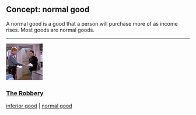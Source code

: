 ## Concept: normal good

A normal good is a good that a person will purchase more of as income rises. Most goods are normal goods.

<hr>
<div class="clip-listing">
<img src="media/icons/robbery.jpg" alt="The Robbery icon">

### [The Robbery](../../clip/3/)

[inferior good](/concept/inferior-good/) | [normal good](/concept/normal-good/)
</div>

